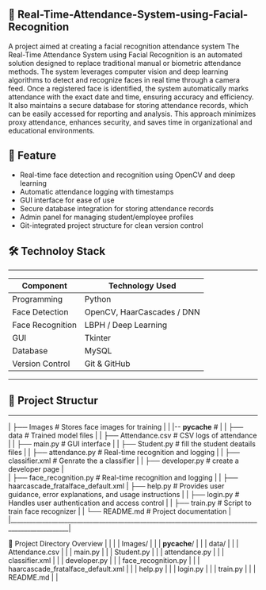 ## 🎯 Real-Time-Attendance-System-using-Facial-Recognition
A project aimed at creating a facial recognition attendance system
The Real-Time Attendance System using Facial Recognition is an automated solution designed to replace traditional manual or biometric attendance methods. The system leverages computer vision and deep learning algorithms to detect and recognize faces in real time through a camera feed. Once a registered face is identified, the system automatically marks attendance with the exact date and time, ensuring accuracy and efficiency. It also maintains a secure database for storing attendance records, which can be easily accessed for reporting and analysis. This approach minimizes proxy attendance, enhances security, and saves time in organizational and educational environments.

## 📸 Feature
- Real-time face detection and recognition using OpenCV and deep learning
- Automatic attendance logging with timestamps
- GUI interface for ease of use
- Secure database integration for storing attendance records
- Admin panel for managing student/employee profiles
- Git-integrated project structure for clean version control

## 🛠️ Technoloy Stack
_________________________________________________
| Component        | Technology Used            |
|------------------|--------------------------  |
| Programming      | Python                     |
| Face Detection   | OpenCV, HaarCascades / DNN |
| Face Recognition | LBPH / Deep Learning       |
| GUI              | Tkinter                    |
| Database         | MySQL                      |
| Version Control  | Git & GitHub               |
_________________________________________________

## 📂 Project Structur
__________________________________________________________________________________________________
| ├── Images                # Stores face images for training                                     |
| |-- __pycache__           #                                                                     |
| ├── data                  # Trained model files                                                 |
| ├── Attendance.csv        # CSV logs of attendance                                              |
| ├── main.py               # GUI interface                                                       |
| ├── Student.py            # fill the student deatails files                                     |
| ├── attendance.py         # Real-time recognition and logging                                   |
| ├── classifier.xml        # Genrate the a classifier                                            |
| ├── developer.py          # create a developer page                                             |   
| ├── face_recognition.py   # Real-time recognition and logging                                   |
| ├── haarcascade_fratalface_default.xml
| ├── help.py               # Provides user guidance, error explanations, and usage instructions  |
| ├── login.py              # Handles user authentication and access control                      |
| ├── train.py              # Script to train face recognizer                                     |
| └── README.md             # Project documentation                                               |
|_________________________________________________________________________________________________|

📁 Project Directory Overview
|  |  | 
| Images/ |  | 
| __pycache__/ |  | 
| data/ |  | 
| Attendance.csv |  | 
| main.py |  | 
| Student.py |  | 
| attendance.py |  | 
| classifier.xml |  | 
| developer.py |  | 
| face_recognition.py |  | 
| haarcascade_fratalface_default.xml |  | 
| help.py |  | 
| login.py |  | 
| train.py |  | 
| README.md |  | 




